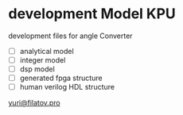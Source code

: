 development Model KPU 
==============

development files for angle Converter 

- [ ] analytical model
- [ ] integer model
- [ ] dsp model 
- [ ] generated fpga structure
- [ ] human verilog HDL structure 

yuri@filatov.pro


